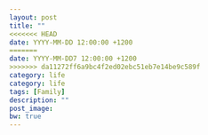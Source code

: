 ```yaml
---
layout: post
title: ""
<<<<<<< HEAD
date: YYYY-MM-DD 12:00:00 +1200
=======
date: YYYY-MM-DD7 12:00:00 +1200
>>>>>>> da11272ff6a9bc4f2ed02ebc51eb7e14be9c589f
category: life
category: life
tags: [Family]
description: ""
post_image:
bw: true
---
```



